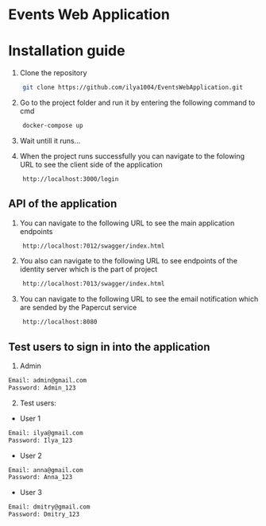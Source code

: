 # Events Web Application

# Installation guide

1. Clone the repository

```bash
    git clone https://github.com/ilya1004/EventsWebApplication.git
```

2. Go to the project folder and run it by entering the following command to cmd

```bash
    docker-compose up
```

3. Wait untill it runs...

4. When the project runs successfully you can navigate to the folowing URL to see the client side of the application

```bash
    http://localhost:3000/login
```

## API of the application

1. You can navigate to the following URL to see the main application endpoints

```bash
    http://localhost:7012/swagger/index.html
```

2. You also can navigate to the following URL to see endpoints of the identity server which is the part of project 

```bash
    http://localhost:7013/swagger/index.html
```

3. You can navigate to the following URL to see the email notification which are sended by the Papercut service

```bash
    http://localhost:8080
```

## Test users to sign in into the application

1. Admin

```bash
Email: admin@gmail.com
Password: Admin_123
```

2. Test users:

- User 1
```bash
Email: ilya@gmail.com
Password: Ilya_123
```

- User 2
```bash
Email: anna@gmail.com
Password: Anna_123
```

- User 3
```bash
Email: dmitry@gmail.com
Password: Dmitry_123
```